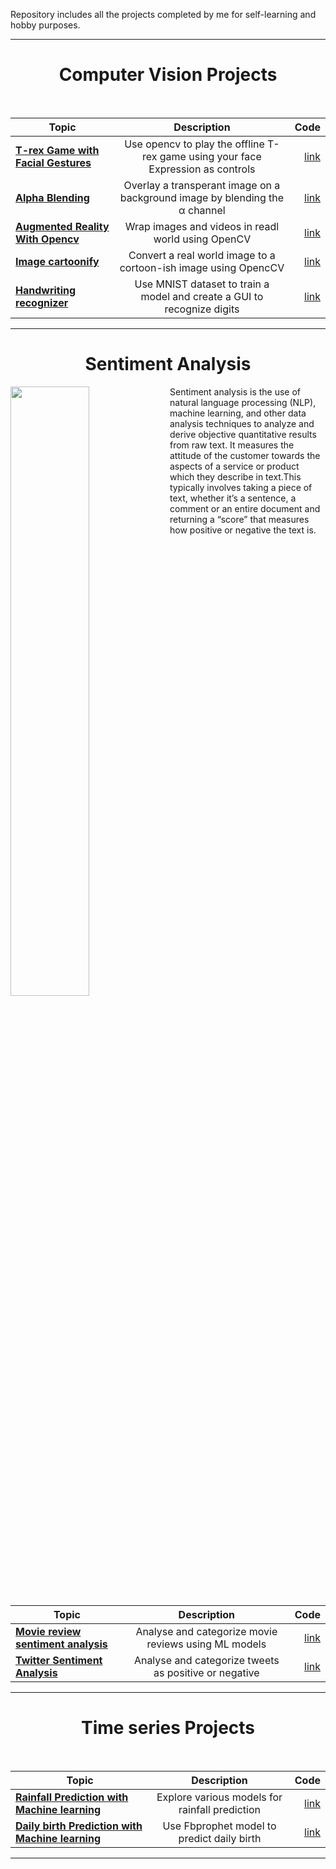 Repository includes all the projects completed by me for self-learning and hobby purposes.

***

<div align="center">
  <H1> Computer Vision Projects </H1>
</div>
<br>
<div align="center">
  
| Topic                                                    | Description                                                                                         | Code          |
| -------------                                            |:-------------:                                                                                      | -----:        |
| [**T-rex Game with Facial Gestures**](https://github.com/Suhas-Prabhu/Artificial-Intelligence/tree/master/Computer%20Vision%20projects/T_Rex_Game_Facial_Gestures) | Use opencv to play the offline T-rex game using your face Expression as controls  |[link](https://github.com/Suhas-Prabhu/Artificial-Intelligence/blob/master/Computer%20Vision%20projects/T_Rex_Game_Facial_Gestures/T-Rex%20game.ipynb)|
| [**Alpha Blending**](https://github.com/Suhas-Prabhu/Artificial-Intelligence/tree/master/Computer%20Vision%20projects/Alpha-bending) | Overlay a transperant image on a background image by blending the &alpha; channel  |[link](https://github.com/Suhas-Prabhu/Artificial-Intelligence/blob/master/Computer%20Vision%20projects/Alpha-bending/main.py)|
| [**Augmented Reality With Opencv**](https://github.com/Suhas-Prabhu/Artificial-Intelligence/tree/master/Computer%20Vision%20projects/Augmented%20reality%20with%20opencv) | Wrap images and videos in readl world using OpenCV  |[link](https://github.com/Suhas-Prabhu/Artificial-Intelligence/blob/master/Computer%20Vision%20projects/Augmented%20reality%20with%20opencv/aruco_detector.py)|
| [**Image cartoonify**](https://github.com/Suhas-Prabhu/Artificial-Intelligence/tree/master/Computer%20Vision%20projects/cartooning) | Convert a real world image to a cortoon-ish image using OpencCV |[link](https://github.com/Suhas-Prabhu/Artificial-Intelligence/blob/master/Computer%20Vision%20projects/cartooning/main.py)|
| [**Handwriting recognizer**](https://github.com/Suhas-Prabhu/Artificial-Intelligence/tree/master/Computer%20Vision%20projects/digit%20recognizer) | Use MNIST dataset to train a model and create a GUI to recognize digits |[link](https://github.com/Suhas-Prabhu/Artificial-Intelligence/blob/master/Computer%20Vision%20projects/digit%20recognizer/main.py)|
</div>

***

<div align="center">
  <H1> Sentiment Analysis </H1>
</div>
<div >
  <img align="left" src="https://i1.wp.com/thedatascientist.com/wp-content/uploads/2018/10/sentiment-analysis.png?ssl=1" width="50%" height="50%"/>
  Sentiment analysis is the use of natural language processing (NLP), machine learning, and other data analysis techniques to analyze and derive objective quantitative results from raw text. It measures the attitude of the customer towards the aspects of a service or product which they describe in text.This typically involves taking a piece of text, whether it’s a sentence, a comment or an entire document and returning a “score” that measures how positive or negative the text is.
</div>


<div align="center">
  
| Topic                                                    | Description                                                                                         | Code          |
| -------------                                            |:-------------:                                                                                      | -----:        |
| [**Movie review sentiment analysis**](https://github.com/Suhas-Prabhu/Artificial-Intelligence/tree/master/Sentiment%20Analysis/Movie%20review%20sentiment%20analysis) | Analyse and categorize movie reviews using ML models  |[link](https://github.com/Suhas-Prabhu/Artificial-Intelligence/blob/master/Sentiment%20Analysis/Movie%20review%20sentiment%20analysis/classify_review.py)|
| [**Twitter Sentiment Analysis**](https://github.com/Suhas-Prabhu/Artificial-Intelligence/tree/master/Sentiment%20Analysis/Twitter%20sentiment%20analysis) | Analyse and categorize tweets as positive or negative   |[link](https://github.com/Suhas-Prabhu/Artificial-Intelligence/blob/master/Sentiment%20Analysis/Twitter%20sentiment%20analysis/main.ipynb)|
  
</div>

***
<div align="center">
  <H1> Time series Projects </H1>
</div>
<br>
<div align="center">

| Topic                                                    | Description                                                                                         | Code          |
| -------------                                            |:-------------:                                                                                      | -----:        |
| [**Rainfall Prediction with Machine learning**](https://github.com/Suhas-Prabhu/Artificial-Intelligence/tree/master/Time%20series%20Forcasting/Rainfall%20prediction) | Explore various models for rainfall prediction  |[link](https://github.com/Suhas-Prabhu/Artificial-Intelligence/blob/master/Time%20series%20Forcasting/Rainfall%20prediction/main.ipynb)|
|[**Daily birth Prediction with Machine learning**](https://github.com/Suhas-Prabhu/Artificial-Intelligence/tree/master/Time%20series%20Forcasting/Daily%20birth%20forcasting)| Use Fbprophet model to predict daily birth |[link](https://github.com/Suhas-Prabhu/Artificial-Intelligence/blob/master/Time%20series%20Forcasting/Daily%20birth%20forcasting/main.ipynb)|

</div>

***
